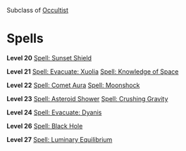 <!-- TITLE: Galaxian -->
<!-- SUBTITLE: Students of celestial magic, Galaxians are keen to harness cosmic power and bend it to their will to bring destruction upon their foes. -->

Subclass of [Occultist](occultist)
# Spells

**Level 20**
[Spell: Sunset Shield](sunset-shield)

**Level 21**
[Spell: Evacuate: Xuolia](evacuate-xuolia)
[Spell: Knowledge of Space](knowledge-of-space)

**Level 22**
[Spell: Comet Aura](comet-aura)
[Spell: Moonshock](moonshock)

**Level 23**
[Spell: Asteroid Shower](asteroid-shower)
[Spell: Crushing Gravity](crushing-gravity)

**Level 24**
[Spell: Evacuate: Dyanis](evacuate-dyanis)

**Level 26**
[Spell: Black Hole](black-hole)

**Level 27**
[Spell: Luminary Equilibrium](luminary-equilibrium)
